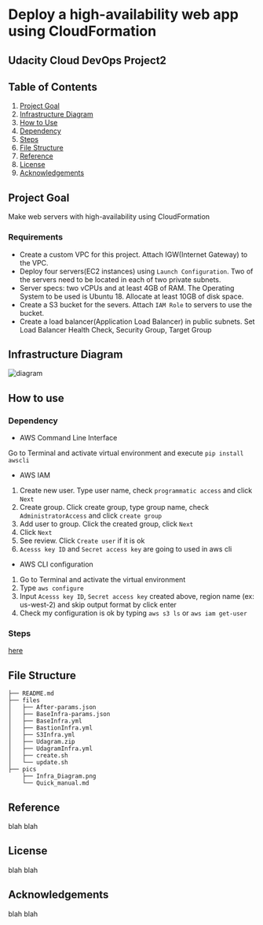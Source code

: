 #  Deploy a high-availability web app using CloudFormation
## Udacity Cloud DevOps Project2

## Table of Contents
1. [Project Goal](#project_goal)
2. [Infrastructure Diagram](#infrastructure_diagram)
3. [How to Use](#how_to_use)    
  1. [Dependency](#dependecy)
  2. [Steps](#steps)
4. [File Structure](#file_structure)
5. [Reference](#reference)
6. [License](#license)
7. [Acknowledgements](#acknowledgements)


<a name="project_goal"></a>
## Project Goal
Make web servers with high-availability using CloudFormation

### Requirements
- Create a custom VPC for this project. Attach IGW(Internet Gateway) to the VPC. 
- Deploy four servers(EC2 instances) using `Launch Configuration`. Two of the servers need to be located in each of two private subnets.
- Server specs: two vCPUs and at least 4GB of RAM. The Operating System to be used is Ubuntu 18. Allocate at least 10GB of disk space.
- Create a S3 bucket for the severs. Attach `IAM Role` to servers to use the bucket.
- Create a load balancer(Application Load Balancer) in public subnets. Set Load Balancer Health Check, Security Group, Target Group

<a name="infrastructure_diagram"></a>
## Infrastructure Diagram
![diagram](https://github.com/dalpengholic/DevOps_Project2_WebApp_AWS_CloudFormation/blob/master/pics/Infra_Diagram.png)

<a name="how_to_use"></a>
## How to use
<a name="dependency"></a>
### Dependency
- AWS Command Line Interface

Go to Terminal and activate virtual environment and execute `pip install awscli` 

- AWS IAM
1. Create new user. Type user name, check `programmatic access` and click `Next`
2. Create group. Click create group, type group name, check `AdministratorAccess` and click `create group`
3. Add user to group. Click the created group, click `Next`
4. Click `Next`
5. See review. Click `Create user` if it is ok
6. `Acesss key ID` and `Secret access key` are going to used in aws cli 

- AWS CLI configuration
1. Go to Terminal and activate the virtual environment
2. Type `aws configure`
3. Input `Acesss key ID`, `Secret access key` created above, region name (ex: us-west-2) and skip output format by click enter
4. Check my configuration is ok by typing `aws s3 ls` or `aws iam get-user`

<a name="steps"></a>
### Steps
[here](https://github.com/dalpengholic/DevOps_Project2_WebApp_AWS_CloudFormation/blob/master/pics/Quick_manual.md)

<a name="file_structure"></a>
## File Structure
```
├── README.md
├── files
│   ├── After-params.json
│   ├── BaseInfra-params.json
│   ├── BaseInfra.yml
│   ├── BastionInfra.yml
│   ├── S3Infra.yml
│   ├── Udagram.zip
│   ├── UdagramInfra.yml
│   ├── create.sh
│   └── update.sh
├── pics
    ├── Infra_Diagram.png
    └── Quick_manual.md

```

<a name="reference"></a>
## Reference
blah
blah

<a name="license"></a>
## License
blah
blah

<a name="acknowledgements"></a>
## Acknowledgements
blah
blah
